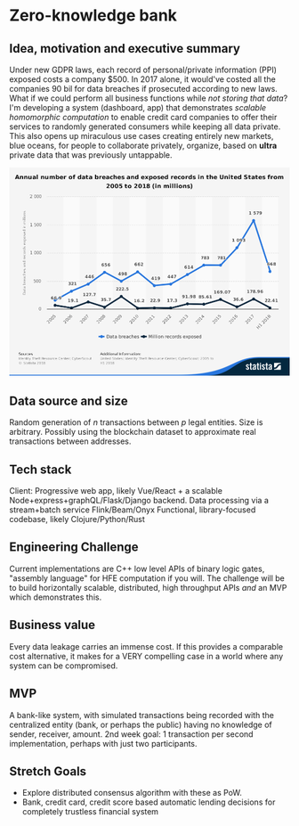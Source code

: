 # Zero-knowledge bank

## Idea, motivation and executive summary
Under new GDPR laws, each record of personal/private information (PPI) exposed costs a company $500. 
In 2017 alone, it would've costed all the companies 90 bil for data breaches if prosecuted according to new laws. What if we 
could perform all business functions while *not storing that data*? I'm developing 
a system (dashboard, app) that demonstrates *scalable homomorphic computation* to enable credit card companies 
to offer their services to randomly generated consumers while keeping all data private. This also opens 
up miraculous use cases creating entirely new markets, blue oceans, for people to collaborate privately, 
organize, based on **ultra** private data that was previously untappable. 

![Average number of data breaches and exposed records, from statista](./statistic_id273550_cyber-crime_-number-of-breaches-and-records-exposed-2005-2018-e1535023390184.png)

## Data source and size
Random generation of *n* transactions between *p* legal entities. Size is arbitrary.
Possibly using the blockchain dataset to approximate real transactions between addresses.

## Tech stack
Client: Progressive web app, likely Vue/React + a scalable Node+express+graphQL/Flask/Django backend.
Data processing via a stream+batch service Flink/Beam/Onyx
Functional, library-focused codebase, likely Clojure/Python/Rust

## Engineering Challenge
Current implementations are C++ low level APIs of binary logic gates, "assembly language" for HFE computation if you will. The challenge will be to build horizontally scalable, distributed, high throughput APIs *and* an MVP which demonstrates this.

## Business value 
Every data leakage carries an immense cost. 
If this provides a comparable cost alternative, 
it makes for a VERY compelling case in a world where any system can be compromised. 

## MVP
A bank-like system, with simulated transactions being recorded with the centralized entity (bank, or perhaps the public) having no knowledge of sender, receiver, amount.
2nd week goal: 1 transaction per second implementation, perhaps with just two participants.

## Stretch Goals
* Explore distributed consensus algorithm with these as PoW. 
* Bank, credit card, credit score based automatic lending decisions for completely trustless financial system
